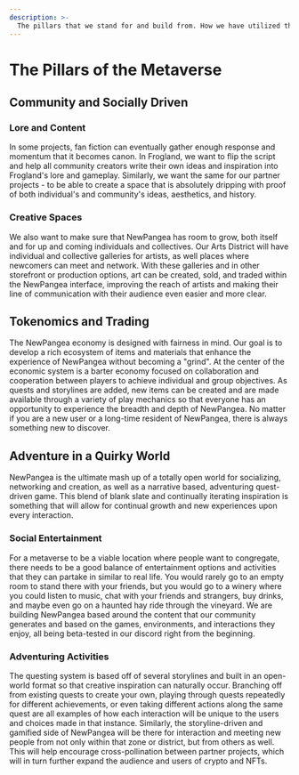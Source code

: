 ```yaml
---
description: >-
  The pillars that we stand for and build from. How we have utilized these ideals in Frogland and are building out from them is discussed further in themes.
---
```


# The Pillars of the Metaverse

## Community and Socially Driven

### Lore and Content

In some projects, fan fiction can eventually gather enough response and momentum that it becomes canon. In Frogland, we want to flip the script and help all community creators write their own ideas and inspiration into Frogland's lore and gameplay. Similarly, we want the same for our partner projects - to be able to create a space that is absolutely dripping with proof of both individual's and community's ideas, aesthetics, and history.

### Creative Spaces

We also want to make sure that NewPangea has room to grow, both itself and for up and coming individuals and collectives. Our Arts District will have individual and collective galleries for artists, as well places where newcomers can meet and network. With these galleries and in other storefront or production options, art can be created, sold, and traded within the NewPangea interface, improving the reach of artists and making their line of communication with their audience even easier and more clear.&#x20;

## Tokenomics and Trading

The NewPangea economy is designed with fairness in mind. Our goal is to develop a rich ecosystem of items and materials that enhance the experience of NewPangea without becoming a "grind". At the center of the economic system is a barter economy focused on collaboration and cooperation between players to achieve individual and group objectives.  As quests and storylines are added, new items can be created and are made available through a variety of play mechanics so that everyone has an opportunity to experience the breadth and depth of NewPangea. No matter if you are a new user or a long-time resident of NewPangea, there is always something new to discover.

## Adventure in a Quirky World

NewPangea is the ultimate mash up of a totally open world for socializing, networking and creation, as well as a narrative based, adventuring quest-driven game. This blend of blank slate and continually iterating inspiration is something that will allow for continual growth and new experiences upon every interaction.

### Social Entertainment&#x20;

For a metaverse to be a viable location where people want to congregate, there needs to be a good balance of entertainment options and activities that they can partake in similar to real life. You would rarely go to an empty room to stand there with your friends, but you would go to a winery where you could listen to music, chat with your friends and strangers, buy drinks, and maybe even go on a haunted hay ride through the vineyard. We are building NewPangea based around the content that our community generates and based on the games, environments, and interactions they enjoy, all being beta-tested in our discord right from the beginning.&#x20;

### Adventuring Activities

The questing system is based off of several storylines and built in an open-world format so that creative inspiration can naturally occur. Branching off from existing quests to create your own, playing through quests repeatedly for different achievements, or even taking different actions along the same quest are all examples of how each interaction will be unique to the users and choices made in that instance. Similarly, the storyline-driven and gamified side of NewPangea will be there for interaction and meeting new people from not only within that zone or district, but from others as well. This will help encourage cross-pollination between partner projects, which will in turn further expand the audience and users of crypto and NFTs.&#x20;
